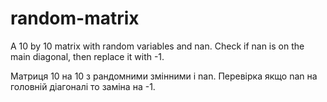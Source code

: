 # random-matrix
A 10 by 10 matrix with random variables and nan. Check if nan is on the main diagonal, then replace it with -1.

Матриця 10 на 10 з рандомними змінними і nan. Перевірка якщо nan на головній діагоналі то заміна на -1.
